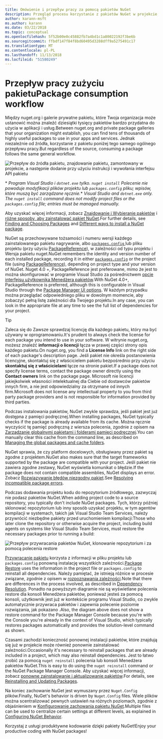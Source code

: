 ```yaml
---
title: Omówienie i przepływ pracy za pomocą pakietów NuGet
description: Przegląd procesu korzystanie z pakietów NuGet w projekcie, wraz z łączami do innych określonych części procesu.
author: karann-msft
ms.author: karann
ms.date: 03/22/2018
ms.topic: conceptual
ms.openlocfilehash: 5f52b00e0c45882fb7a4bd1c1a80022192f3be6b
ms.sourcegitcommit: ffbdf147f84f8bd60495d3288dff9a5275491c17
ms.translationtype: MT
ms.contentlocale: pl-PL
ms.lasthandoff: 11/13/2018
ms.locfileid: "51580249"
---
```

# <a name="package-consumption-workflow"></a><span data-ttu-id="5bc47-103">Przepływ pracy zużyciu pakietu</span><span class="sxs-lookup"><span data-stu-id="5bc47-103">Package consumption workflow</span></span>

<span data-ttu-id="5bc47-104">Między nuget.org i galerie prywatne pakietu, które Twoja organizacja może ustanowić można znaleźć dziesiątki tysięcy pakietów bardzo przydatna do użycia w aplikacji i usług.</span><span class="sxs-lookup"><span data-stu-id="5bc47-104">Between nuget.org and private package galleries that your organization might establish, you can find tens of thousands of highly useful packages to use in your apps and services.</span></span> <span data-ttu-id="5bc47-105">Jednak niezależnie od źródła, korzystanie z pakietu poniżej tego samego ogólnego przepływu pracy.</span><span class="sxs-lookup"><span data-stu-id="5bc47-105">But regardless of the source, consuming a package follows the same general workflow.</span></span>

![Przepływ do źródła pakietu, znajdowanie pakietu, zamontowany w projekcie, a następnie dodanie przy użyciu instrukcji i wywołania interfejsu API pakietu](media/Overview-01-GeneralFlow.png)

<span data-ttu-id="5bc47-107">\* _Program Visual Studio i `dotnet.exe` tylko. `nuget install` Polecenie nie powoduje modyfikacji plików projektu lub `packages.config` pliku; wpisów, które muszą być zarządzane ręcznie._</span><span class="sxs-lookup"><span data-stu-id="5bc47-107">\* _Visual Studio and `dotnet.exe` only. The `nuget install` command does not modify project files or the `packages.config` file; entries must be managed manually._</span></span>

<span data-ttu-id="5bc47-108">Aby uzyskać więcej informacji, zobacz [Znajdowanie i Wybieranie pakietów](../consume-packages/finding-and-choosing-packages.md) i [różne sposoby, aby zainstalować pakiet NuGet](ways-to-install-a-package.md).</span><span class="sxs-lookup"><span data-stu-id="5bc47-108">For further details, see [Finding and Choosing Packages](../consume-packages/finding-and-choosing-packages.md) and [Different ways to install a NuGet package](ways-to-install-a-package.md).</span></span>

<span data-ttu-id="5bc47-109">NuGet są przechowywane tożsamości i numeru wersji każdego zainstalowanego pakietu nagrywanie, albo [ `packages.config` ](../reference/packages-config.md) lub pliku projektu (przy użyciu [PackageReference](../consume-packages/package-references-in-project-files.md)), w zależności od typu projektu i Wersja pakietu nuget.</span><span class="sxs-lookup"><span data-stu-id="5bc47-109">NuGet remembers the identity and version number of each installed package, recording it in either [`packages.config`](../reference/packages-config.md) or the project file (using [PackageReference](../consume-packages/package-references-in-project-files.md)), depending on project type and your version of NuGet.</span></span> <span data-ttu-id="5bc47-110">Nuget 4.0 +, PackageReference jest preferowane, mimo że jest to można skonfigurować w programie Visual Studio za pośrednictwem [opcje interfejsu użytkownika Menedżera pakietów](../tools/package-manager-ui.md).</span><span class="sxs-lookup"><span data-stu-id="5bc47-110">With NuGet 4.0+, PackageReference is preferred, although this is configurable in Visual Studio through the [Package Manager UI options](../tools/package-manager-ui.md).</span></span> <span data-ttu-id="5bc47-111">W każdym przypadku można przeglądać odpowiedniego pliku w dowolnym momencie, aby zobaczyć pełną listę zależności dla Twojego projektu.</span><span class="sxs-lookup"><span data-stu-id="5bc47-111">In any case, you can look in the appropriate file at any time to see the full list of dependencies for your project.</span></span>

> [!Tip]
> <span data-ttu-id="5bc47-112">Zaleca się do Zawsze sprawdzaj licencję dla każdego pakietu, który ma być używany w oprogramowaniu.</span><span class="sxs-lookup"><span data-stu-id="5bc47-112">It's prudent to always check the license for each package you intend to use in your software.</span></span> <span data-ttu-id="5bc47-113">W witrynie nuget.org, możesz znaleźć **informacji o licencji** łącza w prawej części strony opis każdego pakietu.</span><span class="sxs-lookup"><span data-stu-id="5bc47-113">On nuget.org, you find a **License Info** link on the right side of each package's description page.</span></span> <span data-ttu-id="5bc47-114">Jeśli pakiet nie określa postanowienia licencyjne, skontaktuj się z właścicielem pakietu bezpośrednio przy użyciu **skontaktuj się z właścicielami** łącze na stronie pakiet.</span><span class="sxs-lookup"><span data-stu-id="5bc47-114">If a package does not specify license terms, contact the package owner directly using the **Contact owners** link on the package page.</span></span> <span data-ttu-id="5bc47-115">Microsoft nie licencji jakiejkolwiek własności intelektualnej dla Ciebie od dostawców pakietów innych firm, a nie jest odpowiedzialny za otrzymane od innych firm.</span><span class="sxs-lookup"><span data-stu-id="5bc47-115">Microsoft does not license any intellectual property to you from third party package providers and is not responsible for information provided by third parties.</span></span>

<span data-ttu-id="5bc47-116">Podczas instalowania pakietów, NuGet zwykle sprawdza, jeśli pakiet jest już dostępna z pamięci podręcznej.</span><span class="sxs-lookup"><span data-stu-id="5bc47-116">When installing packages, NuGet typically checks if the package is already available from its cache.</span></span> <span data-ttu-id="5bc47-117">Można ręcznie wyczyścić tę pamięć podręczną z wiersza polecenia, zgodnie z opisem na [Zarządzanie globalnymi pakietami i folderami pamięci podręcznej](../consume-packages/managing-the-global-packages-and-cache-folders.md).</span><span class="sxs-lookup"><span data-stu-id="5bc47-117">You can manually clear this cache from the command line, as described on [Managing the global packages and cache folders](../consume-packages/managing-the-global-packages-and-cache-folders.md).</span></span>

<span data-ttu-id="5bc47-118">NuGet sprawia, że czy platform docelowych, obsługiwany przez pakiet są zgodne z projektem.</span><span class="sxs-lookup"><span data-stu-id="5bc47-118">NuGet also makes sure that the target frameworks supported by the package are compatible with your project.</span></span> <span data-ttu-id="5bc47-119">Jeśli pakiet nie zawiera zgodne zestawy, NuGet wyświetla komunikat o błędzie.</span><span class="sxs-lookup"><span data-stu-id="5bc47-119">If the package does not contain compatible assemblies, NuGet displays an error.</span></span> <span data-ttu-id="5bc47-120">Zobacz [Rozwiązywanie błędów niezgodny pakiet](dependency-resolution.md#resolving-incompatible-package-errors).</span><span class="sxs-lookup"><span data-stu-id="5bc47-120">See [Resolving incompatible package errors](dependency-resolution.md#resolving-incompatible-package-errors).</span></span>

<span data-ttu-id="5bc47-121">Podczas dodawania projektu kodu do repozytorium źródłowego, zazwyczaj nie podasz pakietów NuGet.</span><span class="sxs-lookup"><span data-stu-id="5bc47-121">When adding project code to a source repository, you typically don't include NuGet packages.</span></span> <span data-ttu-id="5bc47-122">Tych, którzy później sklonować repozytorium lub inny sposób uzyskać projektu, w tym agentów kompilacji w systemach, takich jak Visual Studio Team Services, należy przywrócić niezbędne pakiety przed uruchomieniem kompilacji:</span><span class="sxs-lookup"><span data-stu-id="5bc47-122">Those who later clone the repository or otherwise acquire the project, including build agents on systems like Visual Studio Team Services, must restore the necessary packages prior to running a build:</span></span>

![Przepływ przywracania pakietów NuGet, klonowanie repozytorium i za pomocą polecenia restore](media/Overview-02-RestoreFlow.png)

<span data-ttu-id="5bc47-124">[Przywracanie pakietu](../consume-packages/package-restore.md) korzysta z informacji w pliku projektu lub `packages.config` ponowną instalację wszystkich zależności.</span><span class="sxs-lookup"><span data-stu-id="5bc47-124">[Package Restore](../consume-packages/package-restore.md) uses the information in the project file or `packages.config` to reinstall all dependencies.</span></span> <span data-ttu-id="5bc47-125">Należy pamiętać, że istnieją różnice w procesie związane, zgodnie z opisem w [rozpoznawania zależności](../consume-packages/dependency-resolution.md).</span><span class="sxs-lookup"><span data-stu-id="5bc47-125">Note that there are differences in the process involved, as described in [Dependency Resolution](../consume-packages/dependency-resolution.md).</span></span> <span data-ttu-id="5bc47-126">Ponadto na powyższym diagramie nie są wyświetlane polecenia restore dla konsoli Menedżera pakietów, ponieważ jesteś za pomocą konsoli, użytkownik jest już w kontekście programu Visual Studio, co zwykle automatycznie przywraca pakietów i zapewnia polecenie poziomie rozwiązania, jak pokazano .</span><span class="sxs-lookup"><span data-stu-id="5bc47-126">Also, the diagram above does not show a restore command for the Package Manager Console because you're with the Console you're already in the context of Visual Studio, which typically restores packages automatically and provides the solution-level command as shown.</span></span>

<span data-ttu-id="5bc47-127">Czasami zachodzi konieczność ponownej instalacji pakietów, które znajdują się już w projekcie może również ponownie zainstalować zależności.</span><span class="sxs-lookup"><span data-stu-id="5bc47-127">Occasionally it's necessary to reinstall packages that are already included in a project, which may also reinstall dependencies.</span></span> <span data-ttu-id="5bc47-128">Jest to łatwo zrobić za pomocą `nuget reinstall` polecenia lub konsoli Menedżera pakietów NuGet.</span><span class="sxs-lookup"><span data-stu-id="5bc47-128">This is easy to do using the `nuget reinstall` command or the NuGet Package Manager Console.</span></span> <span data-ttu-id="5bc47-129">Aby uzyskać więcej informacji, zobacz [ponowne zainstalowanie i aktualizowanie pakietów](../consume-packages/reinstalling-and-updating-packages.md).</span><span class="sxs-lookup"><span data-stu-id="5bc47-129">For details, see [Reinstalling and Updating Packages](../consume-packages/reinstalling-and-updating-packages.md).</span></span>

<span data-ttu-id="5bc47-130">Na koniec zachowanie NuGet jest wymuszany przez `Nuget.Config` plików.</span><span class="sxs-lookup"><span data-stu-id="5bc47-130">Finally, NuGet's behavior is driven by `Nuget.Config` files.</span></span> <span data-ttu-id="5bc47-131">Wiele plików można scentralizować pewnych ustawień na różnych poziomach, zgodnie z objaśnieniem w [Konfigurowanie zachowania pakietu NuGet](../consume-packages/configuring-nuget-behavior.md).</span><span class="sxs-lookup"><span data-stu-id="5bc47-131">Multiple files can be used to centralize certain settings at different levels, as explained in [Configuring NuGet Behavior](../consume-packages/configuring-nuget-behavior.md).</span></span>

<span data-ttu-id="5bc47-132">Korzystaj z usługi produktywne kodowanie dzięki pakiety NuGet!</span><span class="sxs-lookup"><span data-stu-id="5bc47-132">Enjoy your productive coding with NuGet packages!</span></span>
